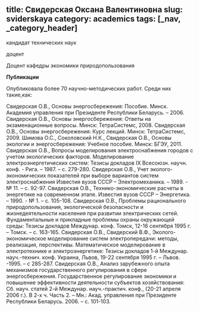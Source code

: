 title: Свидерская Оксана Валентиновна
slug: sviderskaya
category: academics
tags: [_nav, _category_header]
---

кандидат технических наук

доцент

Доцент кафедры экономики природопользования

__Публикации__

Опубликовала более 70 научно-методических работ. Среди них такие,как:

Свидерская О.В., Основы энергосбережения: Пособие. Минск. Академия управления при Президенте Республики Беларусь. – 2006.
Свидерская О.В., Основы энергосбережения: Ответы на экзаменационные вопросы. Минск:  ТетраСистемс,  2008.
Свидерская О.В., Основы энергосбережения: Курс лекций. Минск:  ТетраСистемс,  2009.
Шимова О.С., Соколовский Н.К., Свидерская О.В., Основы экологии и энергосбережения: Учебное пособие. Минск: БГЭУ, 2011.
Свидерская О.В., Вопросы моделирования электроснабжения городов с учетом экологических факторов. Моделирование электроэнергетических систем: Тезисы докладов IХ Всесоюзн. научн. конф. - Рига. – 1987. – с. 279-280.
Свидерская О.В., Учет эколого-экономических показателей при выборе вариантов систем электроснабжения Известия вузов СССР – Электромеханика. – 1989. - № 11. – с. 92-97.
Свидерская О.В., Технико-экономические расчеты в энергетике на современном этапе. Известия вузов СССР – Энергетика. – 1990. - № 1. – с. 105-108.
Свидерская О.В., Проблемы рационального природопользования, экологической безопасности и жизнедеятельности населения при развитии электрических сетей. Фундаментальные и прикладные проблемы охраны окружающей среды: Тезисы докладов Междунар. конф. Томск, 12-16 сентября 1995 г. – Томск. – с. 163-165.
Свидерская О.В., Свидерский В.Ф., Эколого-экономическое моделирование систем электропередачи: методы, реализация, перспективы. Математическое моделирование в электротехнике и электроэнергетике:  Тезисы докладов 1-й Междунар. науч.-технич. конф. Украина, Львов, 19-22 сентября 1995 г. – Львов. -1995. – с 285-287.
Свидерская О.В., Анализ зарубежного опыта  механизмов государственного регулирования в сфере энергосбережения. Государственное регулирование экономики и повышение эффективности деятельности субъектов хозяйствования: Сб. науч. статей 2-й Междунар. науч.-практич. конф., (20-21 апреля 2006 г.). В 2-х ч. Часть 2. – Мн.: Акад. управления при Президенте Республики Беларусь. 2006. – с. 101-103.
